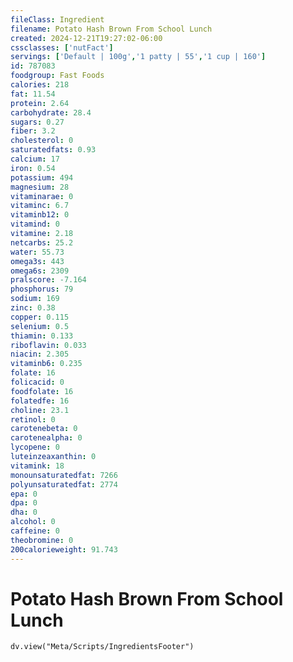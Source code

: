 ```yaml
---
fileClass: Ingredient
filename: Potato Hash Brown From School Lunch
created: 2024-12-21T19:27:02-06:00
cssclasses: ['nutFact']
servings: ['Default | 100g','1 patty | 55','1 cup | 160']
id: 787083
foodgroup: Fast Foods
calories: 218
fat: 11.54
protein: 2.64
carbohydrate: 28.4
sugars: 0.27
fiber: 3.2
cholesterol: 0
saturatedfats: 0.93
calcium: 17
iron: 0.54
potassium: 494
magnesium: 28
vitaminarae: 0
vitaminc: 6.7
vitaminb12: 0
vitamind: 0
vitamine: 2.18
netcarbs: 25.2
water: 55.73
omega3s: 443
omega6s: 2309
pralscore: -7.164
phosphorus: 79
sodium: 169
zinc: 0.38
copper: 0.115
selenium: 0.5
thiamin: 0.133
riboflavin: 0.033
niacin: 2.305
vitaminb6: 0.235
folate: 16
folicacid: 0
foodfolate: 16
folatedfe: 16
choline: 23.1
retinol: 0
carotenebeta: 0
carotenealpha: 0
lycopene: 0
luteinzeaxanthin: 0
vitamink: 18
monounsaturatedfat: 7266
polyunsaturatedfat: 2774
epa: 0
dpa: 0
dha: 0
alcohol: 0
caffeine: 0
theobromine: 0
200calorieweight: 91.743
---
```


# Potato Hash Brown From School Lunch

```dataviewjs
dv.view("Meta/Scripts/IngredientsFooter")
```